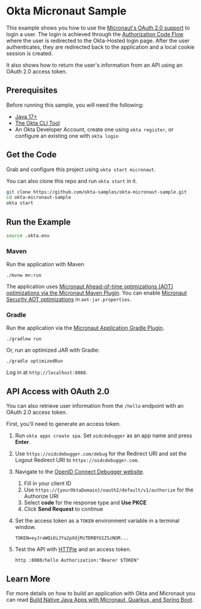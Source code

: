 # Okta Micronaut Sample

This example shows you how to use the [Micronaut's OAuth 2.0 support](https://micronaut-projects.github.io/micronaut-security/latest/guide/#oauth) to login a user. The login is achieved through the [Authorization Code Flow](https://developer.okta.com/docs/guides/implement-grant-type/authcode/main/) where the user is redirected to the Okta-Hosted login page. After the user authenticates, they are redirected back to the application and a local cookie session is created.

It also shows how to return the user's information from an API using an OAuth 2.0 access token.

## Prerequisites

Before running this sample, you will need the following:

* [Java 17+](https://sdkman.io/jdks)
* [The Okta CLI Tool](https://github.com/okta/okta-cli/#installation)
* An Okta Developer Account, create one using `okta register`, or configure an existing one with `okta login`

## Get the Code

Grab and configure this project using `okta start micronaut`.

You can also clone this repo and run `okta start` in it.

```bash
git clone https://github.com/okta-samples/okta-micronaut-sample.git
cd okta-micronaut-sample
okta start
```

## Run the Example

```bash
source .okta.env
```

### Maven

Run the application with Maven
```
./mvnw mn:run
```

The application uses [Micronaut Ahead-of-time optimizations (AOT) optimizations via the Micronaut Maven Plugin](https://micronaut-projects.github.io/micronaut-maven-plugin/latest/examples/aot.html). You can enable [Micronaut Security AOT optimizations](https://micronaut-projects.github.io/micronaut-security/latest/guide/#aot) in `aot-jar.properties`.

### Gradle

Run the application via the [Micronaut Application Gradle Plugin](https://micronaut-projects.github.io/micronaut-gradle-plugin/latest/).  

```
./gradlew run
```

Or, run an optimized JAR with Gradle:

```
./gradle optimizedRun
```

Log in at `http://localhost:8080`.

## API Access with OAuth 2.0

You can also retrieve user information from the `/hello` endpoint with an OAuth 2.0 access token.

First, you'll need to generate an access token.

1. Run `okta apps create spa`. Set `oidcdebugger` as an app name and press **Enter**.

2. Use `https://oidcdebugger.com/debug` for the Redirect URI and set the Logout Redirect URI to `https://oidcdebugger.com`.

3. Navigate to the [OpenID Connect Debugger website](https://oidcdebugger.com/).

    1. Fill in your client ID
    2. Use `https://{yourOktaDomain}/oauth2/default/v1/authorize` for the Authorize URI
    3. Select **code** for the response type and **Use PKCE**
    4. Click **Send Request** to continue

4. Set the access token as a `TOKEN` environment variable in a terminal window.

       TOKEN=eyJraWQiOiJYa2pXdjMzTDRBYU1ZSzNGM...

5. Test the API with [HTTPie](https://httpie.io/cli) and an access token.

       http :8080/hello Authorization:"Bearer $TOKEN"

## Learn More

For more details on how to build an application with Okta and Micronaut you can read [Build Native Java Apps with Micronaut, Quarkus, and Spring Boot](https://developer.okta.com/blog/2021/06/18/native-java-framework-comparison).

[OIDC Web Application Setup Instructions]: https://developer.okta.com/docs/guides/implement-grant-type/authcode/main/#set-up-your-app
